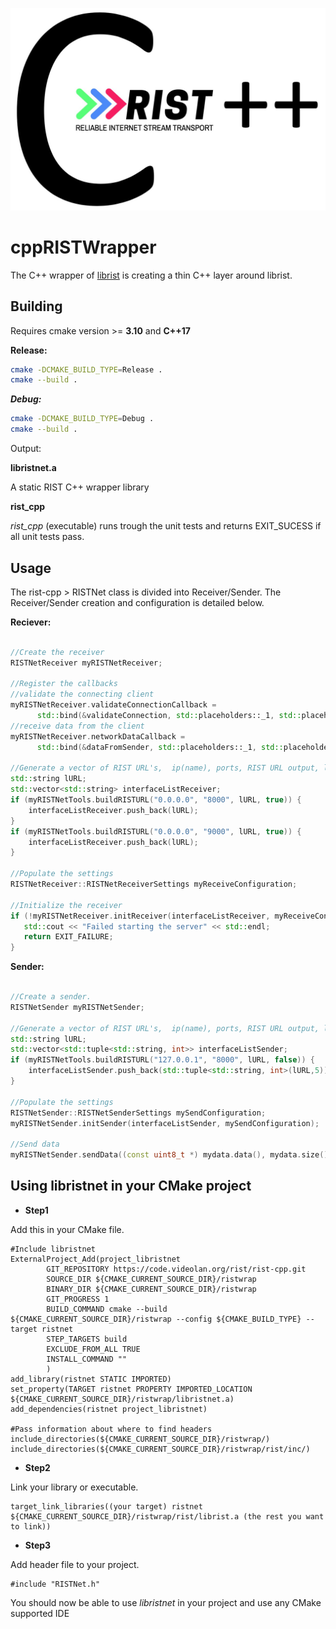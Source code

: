 ![librist logo](cpprist.jpg)

# cppRISTWrapper


The C++ wrapper of [librist](https://code.videolan.org/rist/librist) is creating a thin C++ layer around librist.


## Building

Requires cmake version >= **3.10** and **C++17**

**Release:**

```sh
cmake -DCMAKE_BUILD_TYPE=Release .
cmake --build .
```

***Debug:***

```sh
cmake -DCMAKE_BUILD_TYPE=Debug .
cmake --build .
```

Output: 

**libristnet.a**

A static RIST C++ wrapper library 
 
**rist_cpp**

*rist_cpp* (executable) runs trough the unit tests and returns EXIT_SUCESS if all unit tests pass.

## Usage

The rist-cpp > RISTNet class is divided into Receiver/Sender. The Receiver/Sender creation and configuration is detailed below.

**Reciever:**

```cpp
 
//Create the receiver
RISTNetReceiver myRISTNetReceiver;

//Register the callbacks  
//validate the connecting client
myRISTNetReceiver.validateConnectionCallback =
      std::bind(&validateConnection, std::placeholders::_1, std::placeholders::_2);
//receive data from the client
myRISTNetReceiver.networkDataCallback =
      std::bind(&dataFromSender, std::placeholders::_1, std::placeholders::_2, std::placeholders::_3, std::placeholders::_4);

//Generate a vector of RIST URL's,  ip(name), ports, RIST URL output, listen(true) or send mode (false)
std::string lURL;
std::vector<std::string> interfaceListReceiver;
if (myRISTNetTools.buildRISTURL("0.0.0.0", "8000", lURL, true)) {
    interfaceListReceiver.push_back(lURL);
}
if (myRISTNetTools.buildRISTURL("0.0.0.0", "9000", lURL, true)) {
	interfaceListReceiver.push_back(lURL);
}

//Populate the settings
RISTNetReceiver::RISTNetReceiverSettings myReceiveConfiguration;

//Initialize the receiver
if (!myRISTNetReceiver.initReceiver(interfaceListReceiver, myReceiveConfiguration)) {
   std::cout << "Failed starting the server" << std::endl;
   return EXIT_FAILURE;
}

```

**Sender:**

```cpp

//Create a sender.
RISTNetSender myRISTNetSender;

//Generate a vector of RIST URL's,  ip(name), ports, RIST URL output, listen(true) or send mode (false)
std::string lURL;
std::vector<std::tuple<std::string, int>> interfaceListSender;
if (myRISTNetTools.buildRISTURL("127.0.0.1", "8000", lURL, false)) {
    interfaceListSender.push_back(std::tuple<std::string, int>(lURL,5));
}

//Populate the settings
RISTNetSender::RISTNetSenderSettings mySendConfiguration;
myRISTNetSender.initSender(interfaceListSender, mySendConfiguration);

//Send data
myRISTNetSender.sendData((const uint8_t *) mydata.data(), mydata.size());

```

## Using libristnet in your CMake project

* **Step1** 

Add this in your CMake file.

```
#Include libristnet
ExternalProject_Add(project_libristnet
        GIT_REPOSITORY https://code.videolan.org/rist/rist-cpp.git
        SOURCE_DIR ${CMAKE_CURRENT_SOURCE_DIR}/ristwrap
        BINARY_DIR ${CMAKE_CURRENT_SOURCE_DIR}/ristwrap
        GIT_PROGRESS 1
        BUILD_COMMAND cmake --build ${CMAKE_CURRENT_SOURCE_DIR}/ristwrap --config ${CMAKE_BUILD_TYPE} --target ristnet
        STEP_TARGETS build
        EXCLUDE_FROM_ALL TRUE
        INSTALL_COMMAND ""
        )
add_library(ristnet STATIC IMPORTED)
set_property(TARGET ristnet PROPERTY IMPORTED_LOCATION ${CMAKE_CURRENT_SOURCE_DIR}/ristwrap/libristnet.a)
add_dependencies(ristnet project_libristnet)

#Pass information about where to find headers
include_directories(${CMAKE_CURRENT_SOURCE_DIR}/ristwrap/)
include_directories(${CMAKE_CURRENT_SOURCE_DIR}/ristwrap/rist/inc/)
```

* **Step2**

Link your library or executable.

```
target_link_libraries((your target) ristnet ${CMAKE_CURRENT_SOURCE_DIR}/ristwrap/rist/librist.a (the rest you want to link)) 
```

* **Step3** 

Add header file to your project.

```
#include "RISTNet.h"
```

You should now be able to use *libristnet* in your project and use any CMake supported IDE
